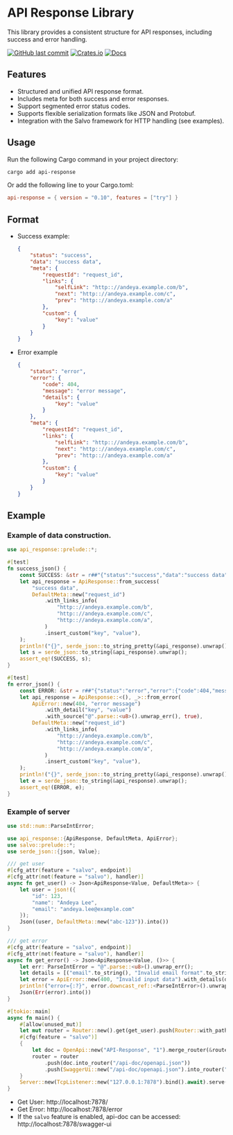 # API Response Library

This library provides a consistent structure for API responses, including success and error handling.

[![GitHub last commit](https://img.shields.io/github/last-commit/andeya/api-response)](https://github.com/andeya/api-response/commits/main)
[![Crates.io](https://img.shields.io/crates/v/api-response.svg)](https://crates.io/crates/api-response)
[![Docs](https://docs.rs/api-response/badge.svg)](https://docs.rs/api-response)

## Features

-   Structured and unified API response format.
-   Includes meta for both success and error responses.
-   Support segmented error status codes.
-   Supports flexible serialization formats like JSON and Protobuf.
-   Integration with the Salvo framework for HTTP handling (see examples).

## Usage

Run the following Cargo command in your project directory:

```sh
cargo add api-response
```

Or add the following line to your Cargo.toml:

```toml
api-response = { version = "0.10", features = ["try"] }
```

## Format

-   Success example:

    ```json
    {
        "status": "success",
        "data": "success data",
        "meta": {
            "requestId": "request_id",
            "links": {
                "selfLink": "http:://andeya.example.com/b",
                "next": "http:://andeya.example.com/c",
                "prev": "http:://andeya.example.com/a"
            },
            "custom": {
                "key": "value"
            }
        }
    }
    ```

-   Error example

    ```json
    {
        "status": "error",
        "error": {
            "code": 404,
            "message": "error message",
            "details": {
                "key": "value"
            }
        },
        "meta": {
            "requestId": "request_id",
            "links": {
                "selfLink": "http:://andeya.example.com/b",
                "next": "http:://andeya.example.com/c",
                "prev": "http:://andeya.example.com/a"
            },
            "custom": {
                "key": "value"
            }
        }
    }
    ```

## Example

### Example of data construction.

```rust
use api_response::prelude::*;

#[test]
fn success_json() {
    const SUCCESS: &str = r##"{"status":"success","data":"success data","meta":{"requestId":"request_id","links":{"selfLink":"http:://andeya.example.com/b","next":"http:://andeya.example.com/c","prev":"http:://andeya.example.com/a"},"custom":{"key":"value"}}}"##;
    let api_response = ApiResponse::from_success(
        "success data",
        DefaultMeta::new("request_id")
            .with_links_info(
                "http:://andeya.example.com/b",
                "http:://andeya.example.com/c",
                "http:://andeya.example.com/a",
            )
            .insert_custom("key", "value"),
    );
    println!("{}", serde_json::to_string_pretty(&api_response).unwrap());
    let s = serde_json::to_string(&api_response).unwrap();
    assert_eq!(SUCCESS, s);
}

#[test]
fn error_json() {
    const ERROR: &str = r##"{"status":"error","error":{"code":404,"message":"error message","details":{"key":"value","source":"invalid digit found in string"}},"meta":{"requestId":"request_id","links":{"selfLink":"http:://andeya.example.com/b","next":"http:://andeya.example.com/c","prev":"http:://andeya.example.com/a"},"custom":{"key":"value"}}}"##;
    let api_response = ApiResponse::<(), _>::from_error(
        ApiError::new(404, "error message")
            .with_detail("key", "value")
            .with_source("@".parse::<u8>().unwrap_err(), true),
        DefaultMeta::new("request_id")
            .with_links_info(
                "http:://andeya.example.com/b",
                "http:://andeya.example.com/c",
                "http:://andeya.example.com/a",
            )
            .insert_custom("key", "value"),
    );
    println!("{}", serde_json::to_string_pretty(&api_response).unwrap());
    let e = serde_json::to_string(&api_response).unwrap();
    assert_eq!(ERROR, e);
}
```

### Example of server

```rust
use std::num::ParseIntError;

use api_response::{ApiResponse, DefaultMeta, ApiError};
use salvo::prelude::*;
use serde_json::{json, Value};

/// get user
#[cfg_attr(feature = "salvo", endpoint)]
#[cfg_attr(not(feature = "salvo"), handler)]
async fn get_user() -> Json<ApiResponse<Value, DefaultMeta>> {
    let user = json!({
        "id": 123,
        "name": "Andeya Lee",
        "email": "andeya.lee@example.com"
    });
    Json((user, DefaultMeta::new("abc-123")).into())
}

/// get error
#[cfg_attr(feature = "salvo", endpoint)]
#[cfg_attr(not(feature = "salvo"), handler)]
async fn get_error() -> Json<ApiResponse<Value, ()>> {
    let err: ParseIntError = "@".parse::<u8>().unwrap_err();
    let details = [("email".to_string(), "Invalid email format".to_string())].iter().cloned().collect();
    let error = ApiError::new(400, "Invalid input data").with_details(details).with_source(err, true);
    println!("error={:?}", error.downcast_ref::<ParseIntError>().unwrap());
    Json(Err(error).into())
}

#[tokio::main]
async fn main() {
    #[allow(unused_mut)]
    let mut router = Router::new().get(get_user).push(Router::with_path("error").get(get_error));
    #[cfg(feature = "salvo")]
    {
        let doc = OpenApi::new("API-Response", "1").merge_router(&router);
        router = router
            .push(doc.into_router("/api-doc/openapi.json"))
            .push(SwaggerUi::new("/api-doc/openapi.json").into_router("swagger-ui"));
    }
    Server::new(TcpListener::new("127.0.0.1:7878").bind().await).serve(router).await;
}
```

-   Get User: http://localhost:7878/
-   Get Error: http://localhost:7878/error
-   If the `salvo` feature is enabled, api-doc can be accessed: http://localhost:7878/swagger-ui
